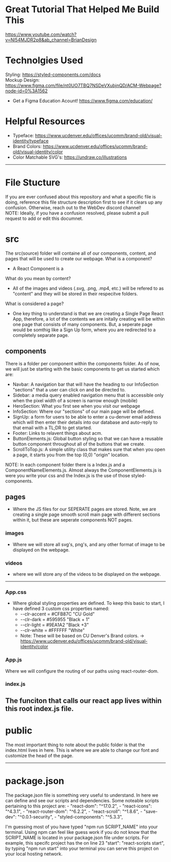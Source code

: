 # Great Tutorial That Helped Me Build This
https://www.youtube.com/watch?v=Nl54MJDR2p8&ab_channel=BrianDesign </br>

# Technolgies Used
Styling: https://styled-components.com/docs </br>
Mockup Design: https://www.figma.com/file/nt0UO7TBQ7NSDeVXubjnQD/ACM-Webpage?node-id=0%3A1562 </br>
  - Get a Figma Education Acount! https://www.figma.com/education/ </br>

# Helpful Resources
- Typeface: https://www.ucdenver.edu/offices/ucomm/brand-old/visual-identity/typeface
- Brand Colors: https://www.ucdenver.edu/offices/ucomm/brand-old/visual-identity/color
- Color Matchable SVG's: https://undraw.co/illustrations
------------------------------------------------------------------------------------------------------------------------------------------------
# File Stucture
If you are ever confused about this repository and what a specific file is doing, reference this file structure description first to see if it clears up any confusion. Otherwise, reach out to the WebDev discord channel!<br />
NOTE: Ideally, if you have a confusion resolved, please submit a pull request to add or edit this documnet.

# src 
The src(source) folder will containe all of our components, content, and pages that will be used to create our webpage.
What is a component?
  - A React Component is a

What do you mean by content?
  - All of the images and videos (.svg, .png, .mp4, etc.) will be refered to as "content" and they will be stored in their respecitve folders. 

What is considered a page?
  - One key thing to understand is that we are creating a Single Page React App, therefore, a lot of the contents we are initally creating will be within one page that consists of many components. But, a seperate page would be somthig like a Sign Up form, where you are redirected to a completely separate page.

## components 
There is a folder per component within the components folder. As of now, we will just be starting with the basic components to get us started which are:
- Navbar: A navigation bar that will have the heading to our InfoSection "sections" that a user can click on and be directed to.
- Sidebar: a media query enabled navigation menu that is accessible only when the pixel width of a screen is narrow enough (mobile)
- HeroSection: What you first see when you visit our webpage
- InfoSection: Where our "sections" of our main page will be defined.
- SignUp: a form for users to be able to enter a cu-denver email address which will then enter their details into our database and auto-reply to that email with a TL;DR to get started.
- Footer: Links to relavent things about acm.
- ButtonElements.js: Global button styling so that we can have a reusable button component throughout all of the buttons that we create.
- ScrollToTop.js: A simple utility class that makes sure that when you open a page, it starts you from the top (0,0) "origin" location.

NOTE: In each component folder there is a Index.js and a ComponentNameElements.js. Almost always the ComponentElements.js is were you write your css and the Index.js is the use of those styled-components.

## pages
- Where the JS files for our SEPERATE pages are stored. Note, we are creating a single page smooth scroll main page with different sections within it, but these are seperate components NOT pages.


### images
- Where we will store all svg's, png's, and any other format of image to be displayed on the webpage.

### videos
- where we will store any of the videos to be displayed on the webpage.
------------------------------------------------------------------------------------------------------------------------------------------------

### App.css
- Where global styling properties are defined. To keep this basic to start, I have defined 3 custom css properties named:
  - --clr-accent = #CFB87C "CU Gold"
  - --clr-dark = #595955 "Black + 1"
  - --clr-light = #9EA1A2 "Black +3"
  - --clr-white = #FFFFFF "White"
  - Note: These will be based on CU Denver's Brand colors. -> https://www.ucdenver.edu/offices/ucomm/brand-old/visual-identity/color

### App.js
Where we will configure the routing of our paths using react-router-dom.

### index.js
The funciton that calls our react app lives within this root index.js file.
------------------------------------------------------------------------------------------------------------------------------------------------
# public
The most important thing to note about the public folder is that the index.html lives in here. This is where we are able to change our font and customize the head of the page.

------------------------------------------------------------------------------------------------------------------------------------------------
# package.json
The package.json file is something very useful to understand. In here we can define and see our scripts and dependencies.
Some noteable scripts pertaining to this project are:
    - "react-dom": "^17.0.2",
    - "react-icons": "^4.3.1",
    - "react-router-dom": "^6.2.2",
    - "react-scroll": "^1.8.6",
    - "save-dev": "^0.0.1-security",
    - "styled-components": "^5.3.3",
    
 I'm guessing most of you have typed "npm run SCRIPT_NAME" into your terminal. Using npm can feel like guess work if you do not know that the SCRIPT_NAME is located in your package.json file under scripts. For example, this specifc project has the on line 23 "start": "react-scripts start", by typing "npm run start" into your terminal you can serve this project on your local hosting network.
    
 

